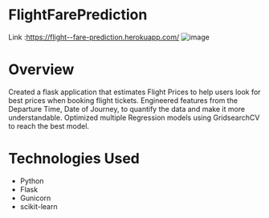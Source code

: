 # FlightFarePrediction

Link :https://flight--fare-prediction.herokuapp.com/
![image](https://user-images.githubusercontent.com/76057261/168388689-cdd94b3b-dc02-410b-941e-df576df52216.png)

# Overview
Created a flask application  that estimates Flight Prices to help users look for best prices when booking flight tickets.
Engineered features from the Departure Time, Date of Journey, to quantify the data and make it more understandable.
Optimized multiple Regression models using GridsearchCV to reach the best model.
# Technologies Used
* Python
* Flask
* Gunicorn
* scikit-learn


 


  
